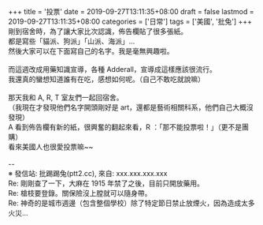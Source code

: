 +++
title = '投票'
date = 2019-09-27T13:11:35+08:00
draft = false
lastmod = 2019-09-27T13:11:35+08:00
categories = ['日常']
tags = ['美國', '批兔']
+++
剛到宿舍時，為了讓大家比次認識，佈告欄貼了很多張紙。<br>
都是寫些「貓派、狗派」「山派、海派」...<br>
然後大家可以在下面寫自己的名字。我是毫無興趣啦。<br>
<br>
而這週改成用藥知識宣導，各種 Adderall，宣導成這樣應該很流行。<br>
我還真的蠻想知道誰有在吃，感想如何呢。（自己不敢吃就說嘛）<br>
<br>
那天我和 A, R, T 室友們一起回宿舍。<br>
（我現在才發現他們名字開頭剛好是 art，還都是藝術相關科系，他們自己大概沒發現）<br>
A 看到佈告欄有新的紙，很興奮的翻起來看，R ：「那不能投票啦！」（更不是團購）<br>
看來美國人也很愛投票嘛~~<br>
<br>
--<br>
※ 發信站: 批踢踢兔(ptt2.cc), 來自: xxx.xxx.xxx.xxx<br>
Re: 剛剛查了一下，大麻在 1915 年禁了之後，目前只開放藥用。<br>
Re: 槍枝要登錄。關保險沒上膛就可以隨身帶。<br>
Re: 神奇的是城市週邊（包含整個學校）除了特定節日禁止放煙火，因為造成太多火災...<br>
